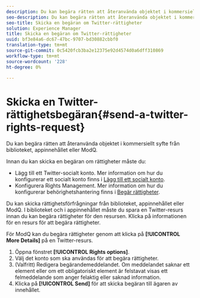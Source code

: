 ```yaml
---
description: Du kan begära rätten att återanvända objektet i kommersiellt syfte från biblioteket, appinnehållet eller ModQ.
seo-description: Du kan begära rätten att återanvända objektet i kommersiellt syfte från biblioteket, appinnehållet eller ModQ.
seo-title: Skicka en begäran om Twitter-rättigheter
solution: Experience Manager
title: Skicka en begäran om Twitter-rättigheter
uuid: bf3e84a6-dc67-47bc-9707-bd30882cbbf0
translation-type: tm+mt
source-git-commit: 0c5420fcb3ba2e12375e92d4574d0a6dff310869
workflow-type: tm+mt
source-wordcount: '228'
ht-degree: 0%

---
```



# Skicka en Twitter-rättighetsbegäran{#send-a-twitter-rights-request}

Du kan begära rätten att återanvända objektet i kommersiellt syfte från biblioteket, appinnehållet eller ModQ.

Innan du kan skicka en begäran om rättigheter måste du:

* Lägg till ett Twitter-socialt konto. Mer information om hur du konfigurerar ett socialt konto finns i [Lägg till ett socialt konto](../c-users-creating-accounts-with-studio-access/t-configure-social-accout-instagram/t-configure-social-accout-instagram.md#t_configure_social_accout_instagram).
* Konfigurera Rights Management. Mer information om hur du konfigurerar behörighetshantering finns i [Begär rättigheter](../c-how-requesting-rights-works/c-how-requesting-rights-works.md#c_how_requesting_rights_works).

Du kan skicka rättighetsförfrågningar från biblioteket, appinnehållet eller ModQ. I biblioteket och i appinnehållet måste du spara en Twitter-resurs innan du kan begära rättigheter för den resursen. Klicka på informationen för en resurs för att begära rättigheter.

För ModQ kan du begära rättigheter genom att klicka på **[!UICONTROL More Details]** på en Twitter-resurs.

1. Öppna fönstret **[!UICONTROL Rights options]**.
1. Välj det konto som ska användas för att begära rättigheter.
1. (Valfritt) Redigera begärandemeddelandet. Om meddelandet saknar ett element eller om ett obligatoriskt element är felstavat visas ett felmeddelande som anger felaktig eller saknad information.
1. Klicka på **[!UICONTROL Send]** för att skicka begäran till ägaren av innehållet.
